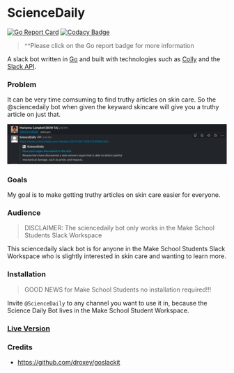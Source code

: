 # ScienceDaily
[![Go Report Card](https://goreportcard.com/badge/github.com/campbellmarianna/make-utility)](https://goreportcard.com/report/github.com/campbellmarianna/make-utility) [![Codacy Badge](https://api.codacy.com/project/badge/Grade/7ed40f9f3ecf46709879d5fbac28fd9b)](https://www.codacy.com/app/campbellmarianna/make-utility?utm_source=github.com&amp;utm_medium=referral&amp;utm_content=campbellmarianna/make-utility&amp;utm_campaign=Badge_Grade)

>^^Please click on the Go report badge for more information

A slack bot written in [Go](https://golang.org/) and built with technologies such as [Colly](http://go-colly.org/) and the [Slack API](https://api.slack.com/).

### Problem
It can be very time comsuming to find truthy articles on skin care. So the @sciencedaily bot when given the keyward skincare will give you a truthy article on just that.

![bot example](images/slackbotDark.png)

### Goals
My goal is to make getting truthy articles on skin care easier for everyone.

### Audience 

>DISCLAIMER: The sciencedaily bot only works in the Make School Students Slack Workspace

This sciencedaily slack bot is for anyone in the Make School Students Slack Workspace who is slightly interested in skin care and wanting to learn more.

### Installation
> GOOD NEWS for Make School Students no installation required!!!

Invite `@ScienceDaily` to any channel you want to use it in, because the Science Daily Bot lives in the Make School Student Workspace.

### [Live Version](https://makeschoolstudents.slack.com/apps/ARFPV2G4C-sciencedaily?next_id=0)

### Credits
- https://github.com/droxey/goslackit 